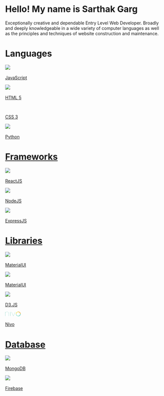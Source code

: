 
<h1> Hello! My name is Sarthak Garg </h1>

<p> Exceptionally creative and dependable Entry Level Web Developer.
  Broadly and deeply knowledgeable in a wide variety of computer languages as well as the principles and techniques of website construction and maintenance. 
 
</p>

<h2>

<h1> Languages </h1>
<a href="https://www.w3schools.com/js/"><img src="https://www.freepnglogos.com/uploads/javascript-png/javascript-vector-logo-yellow-png-transparent-javascript-vector-12.png" alt=" " width=50px, text-decoration=none</a>
  <p>JavaScript</p>
  <a href="https://www.w3schools.com/html/"><img src="https://www.vnurture.in/wp-content/uploads/2019/09/html5-icon-13.png" alt=" " width=50px</a>
  <p>HTML 5</p>
  <a href="https://www.w3schools.com/css/"><img src="https://cdn4.iconfinder.com/data/icons/social-media-logos-6/512/121-css3-512.png" alt="" width=50px</a>
  <p>CSS 3</p>
  <a href="https://www.w3schools.com/html/"><img src="https://freepngimg.com/thumb/python_logo/7-2-python-logo-free-download-png.png" alt=" " width=50px,</a>
  <p>Python</p>
    
<h1> Frameworks </h1>
<a href="https://en.wikipedia.org/wiki/React_(JavaScript_library)"><img src="https://upload.wikimedia.org/wikipedia/commons/a/a7/React-icon.svg" alt=" " width=50px,</a>
  <p>ReactJS</p>
  <a href="https://www.w3schools.com/nodejs/"><img src="https://i2.wp.com/chandanbhagat.com.np/wp-content/uploads/2021/05/nodejs-45adbe594d.png?fit=512%2C512&ssl=1" alt=" " width=50px,</a>
  <p>NodeJS</p>
  <a href="https://en.wikipedia.org/wiki/Express.js"><img src="https://www.stevehcao.com/images/techDeck/Expressjs.png" alt=" " width=50px,</a>
  <p>ExpressJS</p>
    
 
 

<h1> Libraries </h1>
 <a href="https://material-ui.com/"><img src="https://material-ui.com/static/logo.png" alt=" " width=50px,</a>
  <p>MaterialUI</p>
<a href="https://getbootstrap.com/"><img src="https://upload.wikimedia.org/wikipedia/commons/thumb/b/b2/Bootstrap_logo.svg/2560px-Bootstrap_logo.svg.png" alt=" " width=50px,</a>
  <p>MaterialUI</p>
  <a href="https://en.wikipedia.org/wiki/D3.js"><img src="https://raw.githubusercontent.com/d3/d3-logo/master/d3.png" alt=" " width=50px,</a>
  <p>D3.JS</p>
    <a href="https://nivo.rocks/"><img src="https://raw.githubusercontent.com/plouc/nivo/master/nivo.png" alt=" " width=50px,</a>
  <p>Nivo</p>
    
    

<h1> Database </h1>
      <a href="https://en.wikipedia.org/wiki/MongoDB"><img src="https://cdn.worldvectorlogo.com/logos/mongodb-icon-1.svg" alt=" " width=50px,</a>
  <p>MongoDB</p>
    <a href="https://en.wikipedia.org/wiki/Firebase"><img src="https://seeklogo.com/images/F/firebase-logo-402F407EE0-seeklogo.com.png" alt=" " width=50px,</a>
  <p>Firebase</p>

